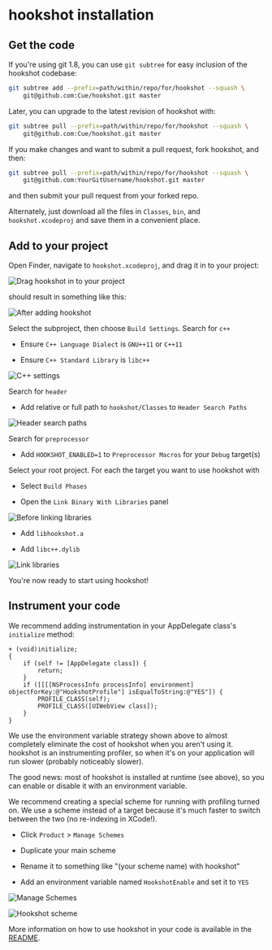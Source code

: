 # hookshot installation

## Get the code

If you're using git 1.8, you can use `git subtree` for easy inclusion of the hookshot codebase:

~~~~~~~~~~~~.bash
git subtree add --prefix=path/within/repo/for/hookshot --squash \
    git@github.com:Cue/hookshot.git master
~~~~~~~~~~~~

Later, you can upgrade to the latest revision of hookshot with:

~~~~~~~~~~~~.bash
git subtree pull --prefix=path/within/repo/for/hookshot --squash \
    git@github.com:Cue/hookshot.git master
~~~~~~~~~~~~

If you make changes and want to submit a pull request, fork hookshot, and then:

~~~~~~~~~~~~.bash
git subtree pull --prefix=path/within/repo/for/hookshot --squash \
    git@github.com:YourGitUsername/hookshot.git master
~~~~~~~~~~~~

and then submit your pull request from your forked repo.

Alternately, just download all the files in `Classes`, `bin`, and `hookshot.xcodeproj` and save them in a convenient place.


## Add to your project

Open Finder, navigate to `hookshot.xcodeproj`, and drag it in to your project:

![Drag hookshot in to your project](https://raw.github.com/Cue/hookshot/master/Documentation/Images/DragSubproject.png)

should result in something like this:

![After adding hookshot](https://raw.github.com/Cue/hookshot/master/Documentation/Images/AfterDragSubproject.png)

Select the subproject, then choose `Build Settings`.  Search for `c++`

* Ensure `C++ Language Dialect` is `GNU++11` or `C++11`

* Ensure `C++ Standard Library` is `libc++`

![C++ settings](https://raw.github.com/Cue/hookshot/master/Documentation/Images/CPlusPlusSettings.png)

Search for `header`

* Add relative or full path to `hookshot/Classes` to `Header Search Paths`

![Header search paths](https://raw.github.com/Cue/hookshot/master/Documentation/Images/HeaderSearchPaths.png)

Search for `preprocessor`

* Add `HOOKSHOT_ENABLED=1` to `Preprocessor Macros` for your `Debug` target(s)

Select your root project.  For each the target you want to use hookshot with

* Select `Build Phases`

* Open the `Link Binary With Libraries` panel

![Before linking libraries](https://raw.github.com/Cue/hookshot/master/Documentation/Images/BeforeLinkLibraries.png)

* Add `libhookshot.a`

* Add `libc++.dylib`

![Link libraries](https://raw.github.com/Cue/hookshot/master/Documentation/Images/LinkLibraries.png)

You're now ready to start using hookshot!

## Instrument your code

We recommend adding instrumentation in your AppDelegate class's `initialize` method:

~~~~~~~~~~~~~~~~~~~~~~~~~.objc
+ (void)initialize;
{
    if (self != [AppDelegate class]) {
        return;
    }
    if ([[[[NSProcessInfo processInfo] environment] objectForKey:@"HookshotProfile"] isEqualToString:@"YES"]) {
        PROFILE_CLASS(self);
        PROFILE_CLASS([UIWebView class]);
    }
}
~~~~~~~~~~~~~~~~~~~~~~~~~

We use the environment variable strategy shown above to almost completely eliminate the cost of hookshot when you aren't using it.  hookshot is an instrumenting profiler, so when it's on your application will run slower (probably noticeably slower).

The good news: most of hookshot is installed at runtime (see above), so you can enable or disable it with an environment variable.

We recommend creating a special scheme for running with profiling turned on.  We use a scheme instead of a target because it's much faster to switch between the two (no re-indexing in XCode!).

* Click `Product` > `Manage Schemes`

* Duplicate your main scheme

* Rename it to something like "(your scheme name) with hookshot"

* Add an environment variable named `HookshotEnable` and set it to `YES`

![Manage Schemes](https://raw.github.com/Cue/hookshot/master/Documentation/Images/ManageSchemes.png)

![Hookshot scheme](https://raw.github.com/Cue/hookshot/master/Documentation/Images/HookshotScheme.png)

More information on how to use hookshot in your code is available in the [README](/Cue/hookshot/blob/master/README.md).
